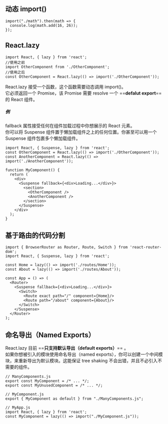## 动态 import()
```
import("./math").then(math => {
  console.log(math.add(16, 26));
});
```
## React.lazy
```
import React, { lazy } from 'react';
//使用之前
import OtherComponent from './OtherComponent';
//使用之后
const OtherComponent = React.lazy(() => import('./OtherComponent'));
```
React.lazy 接受一个函数，这个函数需要动态调用 import()。  
它必须返回一个 Promise，该 Promise 需要 resolve 一个 ==**defalut export**== 的 React 组件。
##### 例
fallback 属性接受任何在组件加载过程中你想展示的 React 元素。  
你可以将 Suspense 组件置于懒加载组件之上的任何位置。你甚至可以用一个 Suspense 组件包裹多个懒加载组件。
```
import React, { Suspense, lazy } from 'react';
const OtherComponent = React.lazy(() => import('./OtherComponent'));
const AnotherComponent = React.lazy(() => import('./AnotherComponent'));

function MyComponent() {
  return (
    <div>
      <Suspense fallback={<div>Loading...</div>}>
        <section>
          <OtherComponent />
          <AnotherComponent />
        </section>
      </Suspense>
    </div>
  );
}
```
## 基于路由的代码分割
```
import { BrowserRouter as Router, Route, Switch } from 'react-router-dom';
import React, { Suspense, lazy } from 'react';

const Home = lazy(() => import('./routes/Home'));
const About = lazy(() => import('./routes/About'));

const App = () => (
  <Router>
    <Suspense fallback={<div>Loading...</div>}>
      <Switch>
        <Route exact path="/" component={Home}/>
        <Route path="/about" component={About}/>
      </Switch>
    </Suspense>
  </Router>
);
```
## 命名导出（Named Exports）
React.lazy 目前 ==**只支持默认导出（default exports）**== 。  
如果你想被引入的模块使用命名导出（named exports），你可以创建一个中间模块，来重新导出为默认模块。这能保证 tree shaking 不会出错，并且不必引入不需要的组件。
```
// ManyComponents.js
export const MyComponent = /* ... */;
export const MyUnusedComponent = /* ... */;
```
```
// MyComponent.js
export { MyComponent as default } from "./ManyComponents.js";
```
```
// MyApp.js
import React, { lazy } from 'react';
const MyComponent = lazy(() => import("./MyComponent.js"));
```